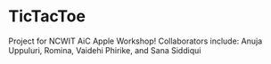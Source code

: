 # TicTacToe 
Project for NCWIT AiC Apple Workshop! Collaborators include: Anuja Uppuluri, Romina, Vaidehi Phirike, and Sana Siddiqui 
